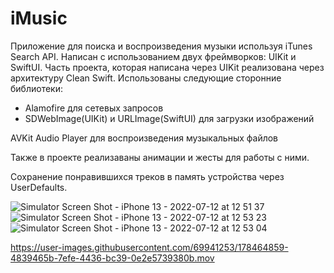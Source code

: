 # iMusic
Приложение для поиска и воспроизведения музыки используя iTunes Search API. Написан с использованием двух фреймворков: UIKit и SwiftUI. Часть проекта, которая написана через UIKit реализована через архитектуру Clean Swift.
Использованы следующие сторонние библиотеки: 
- Alamofire для сетевых запросов
- SDWebImage(UIKit) и URLImage(SwiftUI) для загрузки изображений

AVKit Audio Player для воспроизведения музыкальных файлов

Также в проекте реализаваны анимации и жесты для работы с ними.

Сохранение понравившихся треков в память устройства через UserDefaults.

![Simulator Screen Shot - iPhone 13 - 2022-07-12 at 12 51 37](https://user-images.githubusercontent.com/69941253/178465155-00370a34-9f8b-4008-aa02-bfda0a263387.png)
![Simulator Screen Shot - iPhone 13 - 2022-07-12 at 12 53 23](https://user-images.githubusercontent.com/69941253/178465442-ca1fd30f-d792-4bd7-9156-5a0ba84dd444.png)
![Simulator Screen Shot - iPhone 13 - 2022-07-12 at 12 53 04](https://user-images.githubusercontent.com/69941253/178465628-b0b90a82-4dab-40a4-8b5c-de68a2e1c319.png)

https://user-images.githubusercontent.com/69941253/178464859-4839465b-7efe-4436-bc39-0e2e5739380b.mov 
